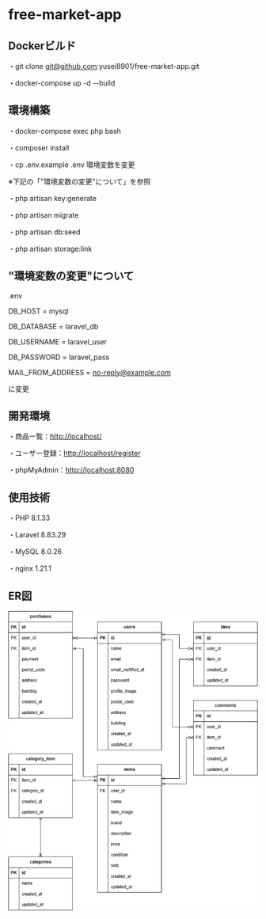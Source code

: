 # free-market-app

## Dockerビルド

・git clone git@github.com:yusei8901/free-market-app.git

・docker-compose up -d --build


## 環境構築

・docker-compose exec php bash

・composer install

・cp .env.example .env 環境変数を変更

※下記の「"環境変数の変更"について」を参照

・php artisan key:generate

・php artisan migrate

・php artisan db:seed

・php artisan storage:link


## "環境変数の変更"について

.env

DB_HOST = mysql

DB_DATABASE = laravel_db

DB_USERNAME = laravel_user

DB_PASSWORD = laravel_pass

MAIL_FROM_ADDRESS = no-reply@example.com

に変更

## 開発環境

・商品一覧：[http://localhost/](http://localhost/)

・ユーザー登録：[http://localhost/register](http://localhost/register)

・phpMyAdmin：[http://localhost:8080](http://localhost:8080)


## 使用技術

・PHP 8.1.33

・Laravel 8.83.29

・MySQL 8.0.26

・nginx 1.21.1

## ER図

![ER図](/freemarketappER.png)
